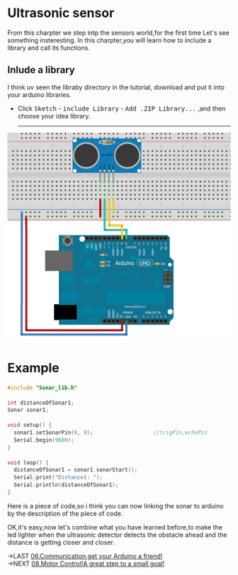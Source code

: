 # Ultrasonic sensor
From this charpter we step intp the sensors world,for the first time Let's see something insteresting.
In this charpter,you will learn how to include a library and call its functions.  

## Inlude a library
I think uv seen the libraby directory in the tutorial, download and put it into your arduino libraries.  
- Click <kbd>Sketch</kbd> - <kbd>include Library</kbd> - <kbd>Add .ZIP Library...</kbd> ,and then choose your idea library.

  -------------------------- 
<img src="pics/demoPics/HC-SR04-3.png">  

# Example
```C++
#include "Sonar_lib.h"

int distanceOfSonar1;
Sonar sonar1;

void setup() {
  sonar1.setSonarPin(8, 9);                   //trigPin,echoPin
  Serial.begin(9600);
}

void loop() {
  distanceOfSonar1 = sonar1.sonarStart();
  Serial.print("Distance1: ");
  Serial.println(distanceOfSonar1);
}
```
  
 Here is a piece of code,so i think you can now linking the sonar to arduino by the description of the piece of code.  
   
   

  
  
OK,it's easy,now let's combine what you have learned before,to make the led lighter when the ultrasonic detector detects the obstacle ahead and the distance is getting closer and closer.

->LAST [06.Communication,get your Arduino a friend!](/06.Communication,get%20your%20Arduino%20a%20friend!.md)  
->NEXT [08.Motor Control!A great step to a small goal!](/08.Motor%20Control!A%20great%20step%20to%20a%20small%20goal!.md)
